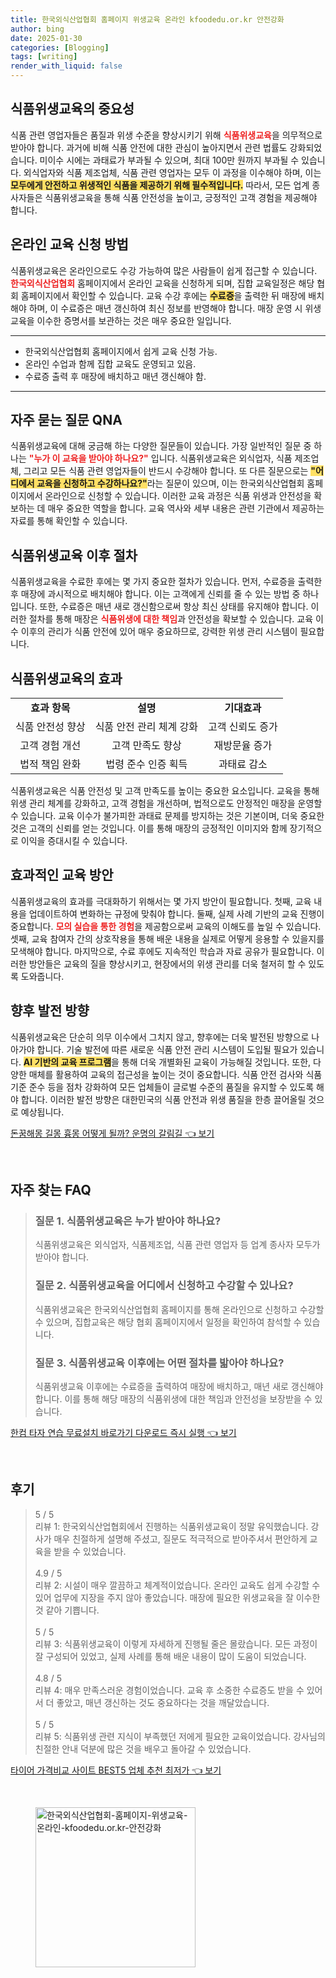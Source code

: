 ```yaml
---
title: 한국외식산업협회 홈페이지 위생교육 온라인 kfoodedu.or.kr 안전강화
author: bing
date: 2025-01-30
categories: [Blogging]
tags: [writing]
render_with_liquid: false
---
```



<h2 id='식품위생교육의 중요성'>식품위생교육의 중요성</h2>

<p>식품 관련 영업자들은 품질과 위생 수준을 향상시키기 위해 <b><span style="color: #ee2323;">식품위생교육</span></b>을 의무적으로 받아야 합니다. 과거에 비해 식품 안전에 대한 관심이 높아지면서 관련 법률도 강화되었습니다. 미이수 시에는 과태료가 부과될 수 있으며, 최대 100만 원까지 부과될 수 있습니다. 외식업자와 식품 제조업체, 식품 관련 영업자는 모두 이 과정을 이수해야 하며, 이는 <b><span style="background-color: #ffe066;">모두에게 안전하고 위생적인 식품을 제공하기 위해 필수적입니다.</span></b> 따라서, 모든 업계 종사자들은 식품위생교육을 통해 식품 안전성을 높이고, 긍정적인 고객 경험을 제공해야 합니다.</p>

<h2 id='온라인 교육 신청 방법'>온라인 교육 신청 방법</h2>

<p>식품위생교육은 온라인으로도 수강 가능하여 많은 사람들이 쉽게 접근할 수 있습니다. <b><span style="color: #ee2323;">한국외식산업협회</span></b> 홈페이지에서 온라인 교육을 신청하게 되며, 집합 교육일정은 해당 협회 홈페이지에서 확인할 수 있습니다. 교육 수강 후에는 <b><span style="background-color: #ffe066;">수료증</span></b>을 출력한 뒤 매장에 배치해야 하며, 이 수료증은 매년 갱신하여 최신 정보를 반영해야 합니다. 매장 운영 시 위생 교육을 이수한 증명서를 보관하는 것은 매우 중요한 일입니다.</p>

<hr />

<ul>
    <li>한국외식산업협회 홈페이지에서 쉽게 교육 신청 가능.</li>
    <li>온라인 수업과 함께 집합 교육도 운영되고 있음.</li>
    <li>수료증 출력 후 매장에 배치하고 매년 갱신해야 함.</li>
</ul>

<hr />

<h2 id='자주 묻는 질문 QNA'>자주 묻는 질문 QNA</h2>

<p>식품위생교육에 대해 궁금해 하는 다양한 질문들이 있습니다. 가장 일반적인 질문 중 하나는 <b><span style="color: #ee2323;">"누가 이 교육을 받아야 하나요?"</span></b> 입니다. 식품위생교육은 외식업자, 식품 제조업체, 그리고 모든 식품 관련 영업자들이 반드시 수강해야 합니다. 또 다른 질문으로는 <b><span style="background-color: #ffe066;">"어디에서 교육을 신청하고 수강하나요?"</span></b>라는 질문이 있으며, 이는 한국외식산업협회 홈페이지에서 온라인으로 신청할 수 있습니다. 이러한 교육 과정은 식품 위생과 안전성을 확보하는 데 매우 중요한 역할을 합니다. 교육 역사와 세부 내용은 관련 기관에서 제공하는 자료를 통해 확인할 수 있습니다.</p>

<h2 id='식품위생교육 이후 절차'>식품위생교육 이후 절차</h2>

<p>식품위생교육을 수료한 후에는 몇 가지 중요한 절차가 있습니다. 먼저, 수료증을 출력한 후 매장에 과시적으로 배치해야 합니다. 이는 고객에게 신뢰를 줄 수 있는 방법 중 하나입니다. 또한, 수료증은 매년 새로 갱신함으로써 항상 최신 상태를 유지해야 합니다. 이러한 절차를 통해 매장은 <b><span style="color: #ee2323;">식품위생에 대한 책임</span></b>과 안전성을 확보할 수 있습니다. 교육 이수 이후의 관리가 식품 안전에 있어 매우 중요하므로, 강력한 위생 관리 시스템이 필요합니다.</p>

<h2 id='식품위생교육의 효과'>식품위생교육의 효과</h2>

<table>
    <tr>
        <td style="text-align: center; height: 17px;"><b>효과 항목</b></td>
        <td style="text-align: center; height: 17px;"><b>설명</b></td>
        <td style="text-align: center; height: 17px;"><b>기대효과</b></td>
    </tr>
    <tr>
        <td style="text-align: center; height: 17px;">식품 안전성 향상</td>
        <td style="text-align: center; height: 17px;">식품 안전 관리 체계 강화</td>
        <td style="text-align: center; height: 17px;">고객 신뢰도 증가</td>
    </tr>
    <tr>
        <td style="text-align: center; height: 17px;">고객 경험 개선</td>
        <td style="text-align: center; height: 17px;">고객 만족도 향상</td>
        <td style="text-align: center; height: 17px;">재방문율 증가</td>
    </tr>
    <tr>
        <td style="text-align: center; height: 17px;">법적 책임 완화</td>
        <td style="text-align: center; height: 17px;">법령 준수 인증 획득</td>
        <td style="text-align: center; height: 17px;">과태료 감소</td>
    </tr>
</table>

<p>식품위생교육은 식품 안전성 및 고객 만족도를 높이는 중요한 요소입니다. 교육을 통해 위생 관리 체계를 강화하고, 고객 경험을 개선하며, 법적으로도 안정적인 매장을 운영할 수 있습니다. 교육 이수가 불가피한 과태료 문제를 방지하는 것은 기본이며, 더욱 중요한 것은 고객의 신뢰를 얻는 것입니다. 이를 통해 매장의 긍정적인 이미지와 함께 장기적으로 이익을 증대시킬 수 있습니다.</p>

<h2 id='효과적인 교육 방안'>효과적인 교육 방안</h2>

<p>식품위생교육의 효과를 극대화하기 위해서는 몇 가지 방안이 필요합니다. 첫째, 교육 내용을 업데이트하여 변화하는 규정에 맞춰야 합니다. 둘째, 실제 사례 기반의 교육 진행이 중요합니다. <b><span style="color: #ee2323;">모의 실습을 통한 경험</span></b>을 제공함으로써 교육의 이해도를 높일 수 있습니다. 셋째, 교육 참여자 간의 상호작용을 통해 배운 내용을 실제로 어떻게 응용할 수 있을지를 모색해야 합니다. 마지막으로, 수료 후에도 지속적인 학습과 자료 공유가 필요합니다. 이러한 방안들은 교육의 질을 향상시키고, 현장에서의 위생 관리를 더욱 철저히 할 수 있도록 도와줍니다.</p>

<h2 id='향후 발전 방향'>향후 발전 방향</h2>

<p>식품위생교육은 단순히 의무 이수에서 그치지 않고, 향후에는 더욱 발전된 방향으로 나아가야 합니다. 기술 발전에 따른 새로운 식품 안전 관리 시스템이 도입될 필요가 있습니다. <b><span style="background-color: #ffe066;">AI 기반의 교육 프로그램</span></b>을 통해 더욱 개별화된 교육이 가능해질 것입니다. 또한, 다양한 매체를 활용하여 교육의 접근성을 높이는 것이 중요합니다. 식품 안전 검사와 식품 기준 준수 등을 점차 강화하여 모든 업체들이 글로벌 수준의 품질을 유지할 수 있도록 해야 합니다. 이러한 발전 방향은 대한민국의 식품 안전과 위생 품질을 한층 끌어올릴 것으로 예상됩니다.</p>


<p><a class="click-button" title="돈꿈해몽 길몽 흉몽 어떻게 될까? 운명의 갈림길" href="https://adkhouse.github.io/posts/%EB%8F%88%EA%BF%88%ED%95%B4%EB%AA%BD-%EA%B8%B8%EB%AA%BD-%ED%9D%89%EB%AA%BD-%EC%96%B4%EB%96%BB%EA%B2%8C-%EB%90%A0%EA%B9%8C-%EC%9A%B4%EB%AA%85%EC%9D%98-%EA%B0%88%EB%A6%BC%EA%B8%B8/" rel="dofollow">돈꿈해몽 길몽 흉몽 어떻게 될까? 운명의 갈림길 👈 보기</a></p><br>
<h2 id='자주_찾는_FAQ'>자주 찾는 FAQ</h2>
<div itemscope="" itemtype="https://schema.org/FAQPage"> 
<blockquote> 
<div itemscope="" itemprop="mainEntity" itemtype="https://schema.org/Question"> 
<h3 itemprop="name">질문 1. 식품위생교육은 누가 받아야 하나요?</h3> 
<div itemscope="" itemprop="acceptedAnswer" itemtype="https://schema.org/Answer"> 
<span itemprop="text"> 
<p>식품위생교육은 외식업자, 식품제조업, 식품 관련 영업자 등 업계 종사자 모두가 받아야 합니다.</p> 
</span> 
</div> 
</div> 
<div itemscope="" itemprop="mainEntity" itemtype="https://schema.org/Question"> 
<h3 itemprop="name">질문 2. 식품위생교육을 어디에서 신청하고 수강할 수 있나요?</h3> 
<div itemscope="" itemprop="acceptedAnswer" itemtype="https://schema.org/Answer"> 
<span itemprop="text"> 
<p>식품위생교육은 한국외식산업협회 홈페이지를 통해 온라인으로 신청하고 수강할 수 있으며, 집합교육은 해당 협회 홈페이지에서 일정을 확인하여 참석할 수 있습니다.</p> 
</span> 
</div> 
</div> 
<div itemscope="" itemprop="mainEntity" itemtype="https://schema.org/Question"> 
<h3 itemprop="name">질문 3. 식품위생교육 이후에는 어떤 절차를 밟아야 하나요?</h3> 
<div itemscope="" itemprop="acceptedAnswer" itemtype="https://schema.org/Answer"> 
<span itemprop="text"> 
<p>식품위생교육 이후에는 수료증을 출력하여 매장에 배치하고, 매년 새로 갱신해야 합니다. 이를 통해 해당 매장의 식품위생에 대한 책임과 안전성을 보장받을 수 있습니다.</p> 
</span> 
</div> 
</div> 
</blockquote> 
</div>
<p><a class="click-button" title="한컴 타자 연습 무료설치 바로가기 다운로드 즉시 실행" href="https://adkhouse.github.io/posts/%ED%95%9C%EC%BB%B4-%ED%83%80%EC%9E%90-%EC%97%B0%EC%8A%B5-%EB%AC%B4%EB%A3%8C%EC%84%A4%EC%B9%98-%EB%B0%94%EB%A1%9C%EA%B0%80%EA%B8%B0-%EB%8B%A4%EC%9A%B4%EB%A1%9C%EB%93%9C-%EC%A6%89%EC%8B%9C-%EC%8B%A4%ED%96%89/" rel="dofollow">한컴 타자 연습 무료설치 바로가기 다운로드 즉시 실행 👈 보기</a></p><br>
<h2 id='후기'>후기</h2>
<div itemscope itemtype="https://schema.org/Product">
  <blockquote>
  <div itemprop="review" itemscope itemtype="https://schema.org/Review">
      <div itemprop="reviewRating" itemscope itemtype="https://schema.org/Rating"> <span itemprop="ratingValue">5</span> / <span itemprop="bestRating">5</span> </div>
      <span itemprop="reviewBody">리뷰 1: 한국외식산업협회에서 진행하는 식품위생교육이 정말 유익했습니다. 강사가 매우 친절하게 설명해 주셨고, 질문도 적극적으로 받아주셔서 편안하게 교육을 받을 수 있었습니다.</span>
  </div>
  <br>
  <div itemprop="review" itemscope itemtype="https://schema.org/Review">
      <div itemprop="reviewRating" itemscope itemtype="https://schema.org/Rating"> <span itemprop="ratingValue">4.9</span> / <span itemprop="bestRating">5</span> </div>
      <span itemprop="reviewBody">리뷰 2: 시설이 매우 깔끔하고 체계적이었습니다. 온라인 교육도 쉽게 수강할 수 있어 업무에 지장을 주지 않아 좋았습니다. 매장에 필요한 위생교육을 잘 이수한 것 같아 기쁩니다.</span>
  </div>
  <br>
  <div itemprop="review" itemscope itemtype="https://schema.org/Review">
      <div itemprop="reviewRating" itemscope itemtype="https://schema.org/Rating"> <span itemprop="ratingValue">5</span> / <span itemprop="bestRating">5</span> </div>
      <span itemprop="reviewBody">리뷰 3: 식품위생교육이 이렇게 자세하게 진행될 줄은 몰랐습니다. 모든 과정이 잘 구성되어 있었고, 실제 사례를 통해 배운 내용이 많이 도움이 되었습니다.</span>
  </div>
  <br>
  <div itemprop="review" itemscope itemtype="https://schema.org/Review">
      <div itemprop="reviewRating" itemscope itemtype="https://schema.org/Rating"> <span itemprop="ratingValue">4.8</span> / <span itemprop="bestRating">5</span> </div>
      <span itemprop="reviewBody">리뷰 4: 매우 만족스러운 경험이었습니다. 교육 후 소중한 수료증도 받을 수 있어서 더 좋았고, 매년 갱신하는 것도 중요하다는 것을 깨달았습니다.</span>
  </div>
  <br>
  <div itemprop="review" itemscope itemtype="https://schema.org/Review">
      <div itemprop="reviewRating" itemscope itemtype="https://schema.org/Rating"> <span itemprop="ratingValue">5</span> / <span itemprop="bestRating">5</span> </div>
      <span itemprop="reviewBody">리뷰 5: 식품위생 관련 지식이 부족했던 저에게 필요한 교육이었습니다. 강사님의 친절한 안내 덕분에 많은 것을 배우고 돌아갈 수 있었습니다.</span>
  </div>
  </blockquote>
</div>
<p><a class="click-button" title="타이어 가격비교 사이트 BEST5 업체 추천 최저가" href="https://adkhouse.github.io/posts/%ED%83%80%EC%9D%B4%EC%96%B4-%EA%B0%80%EA%B2%A9%EB%B9%84%EA%B5%90-%EC%82%AC%EC%9D%B4%ED%8A%B8-BEST5-%EC%97%85%EC%B2%B4-%EC%B6%94%EC%B2%9C-%EC%B5%9C%EC%A0%80%EA%B0%80/" rel="dofollow">타이어 가격비교 사이트 BEST5 업체 추천 최저가 👈 보기</a></p><br>
<figure class="image"><img src="https://adkhouse.github.io/assets/img/thumbnail/한국외식산업협회-홈페이지-위생교육-온라인-kfoodedu.or.kr-안전강화.webp" alt="한국외식산업협회-홈페이지-위생교육-온라인-kfoodedu.or.kr-안전강화" width="256" height="256"></figure>